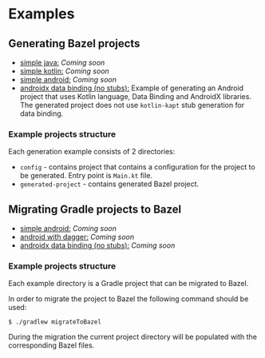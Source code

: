 # Examples

## Generating Bazel projects

- [simple java:]() _Coming soon_
- [simple kotlin:]() _Coming soon_
- [simple android:]() _Coming soon_
- [androidx data binding (no stubs):](examples-generation/androidx-data-binding-no-stubs) Example of generating an
  Android project that uses Kotlin language, Data Binding and AndroidX libraries. The generated project does not
  use `kotlin-kapt` stub generation for data binding.

### Example projects structure

Each generation example consists of 2 directories:

- `config` - contains project that contains a configuration for the project to be generated. Entry point is `Main.kt`
  file.
- `generated-project` - contains generated Bazel project.

## Migrating Gradle projects to Bazel

- [simple android:]() _Coming soon_
- [android with dagger:]() _Coming soon_
- [androidx data binding (no stubs):]() _Coming soon_

### Example projects structure

Each example directory is a Gradle project that can be migrated to Bazel.

In order to migrate the project to Bazel the following command should be used:

```shell
$ ./gradlew migrateToBazel
```

During the migration the current project directory will be populated with the corresponding Bazel files.